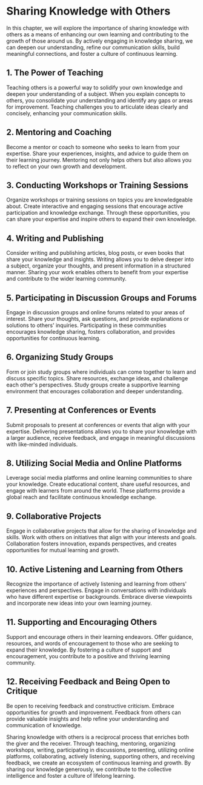 Sharing Knowledge with Others
======================================

In this chapter, we will explore the importance of sharing knowledge with others as a means of enhancing our own learning and contributing to the growth of those around us. By actively engaging in knowledge sharing, we can deepen our understanding, refine our communication skills, build meaningful connections, and foster a culture of continuous learning.

**1. The Power of Teaching**
----------------------------

Teaching others is a powerful way to solidify your own knowledge and deepen your understanding of a subject. When you explain concepts to others, you consolidate your understanding and identify any gaps or areas for improvement. Teaching challenges you to articulate ideas clearly and concisely, enhancing your communication skills.

**2. Mentoring and Coaching**
-----------------------------

Become a mentor or coach to someone who seeks to learn from your expertise. Share your experiences, insights, and advice to guide them on their learning journey. Mentoring not only helps others but also allows you to reflect on your own growth and development.

**3. Conducting Workshops or Training Sessions**
------------------------------------------------

Organize workshops or training sessions on topics you are knowledgeable about. Create interactive and engaging sessions that encourage active participation and knowledge exchange. Through these opportunities, you can share your expertise and inspire others to expand their own knowledge.

**4. Writing and Publishing**
-----------------------------

Consider writing and publishing articles, blog posts, or even books that share your knowledge and insights. Writing allows you to delve deeper into a subject, organize your thoughts, and present information in a structured manner. Sharing your work enables others to benefit from your expertise and contribute to the wider learning community.

**5. Participating in Discussion Groups and Forums**
----------------------------------------------------

Engage in discussion groups and online forums related to your areas of interest. Share your thoughts, ask questions, and provide explanations or solutions to others' inquiries. Participating in these communities encourages knowledge sharing, fosters collaboration, and provides opportunities for continuous learning.

**6. Organizing Study Groups**
------------------------------

Form or join study groups where individuals can come together to learn and discuss specific topics. Share resources, exchange ideas, and challenge each other's perspectives. Study groups create a supportive learning environment that encourages collaboration and deeper understanding.

**7. Presenting at Conferences or Events**
------------------------------------------

Submit proposals to present at conferences or events that align with your expertise. Delivering presentations allows you to share your knowledge with a larger audience, receive feedback, and engage in meaningful discussions with like-minded individuals.

**8. Utilizing Social Media and Online Platforms**
--------------------------------------------------

Leverage social media platforms and online learning communities to share your knowledge. Create educational content, share useful resources, and engage with learners from around the world. These platforms provide a global reach and facilitate continuous knowledge exchange.

**9. Collaborative Projects**
-----------------------------

Engage in collaborative projects that allow for the sharing of knowledge and skills. Work with others on initiatives that align with your interests and goals. Collaboration fosters innovation, expands perspectives, and creates opportunities for mutual learning and growth.

**10. Active Listening and Learning from Others**
-------------------------------------------------

Recognize the importance of actively listening and learning from others' experiences and perspectives. Engage in conversations with individuals who have different expertise or backgrounds. Embrace diverse viewpoints and incorporate new ideas into your own learning journey.

**11. Supporting and Encouraging Others**
-----------------------------------------

Support and encourage others in their learning endeavors. Offer guidance, resources, and words of encouragement to those who are seeking to expand their knowledge. By fostering a culture of support and encouragement, you contribute to a positive and thriving learning community.

**12. Receiving Feedback and Being Open to Critique**
-----------------------------------------------------

Be open to receiving feedback and constructive criticism. Embrace opportunities for growth and improvement. Feedback from others can provide valuable insights and help refine your understanding and communication of knowledge.

Sharing knowledge with others is a reciprocal process that enriches both the giver and the receiver. Through teaching, mentoring, organizing workshops, writing, participating in discussions, presenting, utilizing online platforms, collaborating, actively listening, supporting others, and receiving feedback, we create an ecosystem of continuous learning and growth. By sharing our knowledge generously, we contribute to the collective intelligence and foster a culture of lifelong learning.
